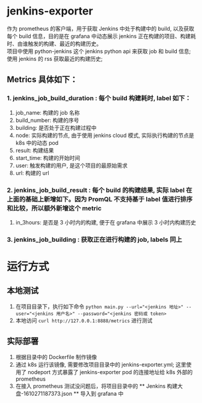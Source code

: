 # jenkins-exporter
作为 prometheus 的客户端，用于获取 Jenkins 中处于构建中的 build, 以及获取每个 build 信息，目的是在 grafana 中动态展示 jenkins 正在构建的项目、构建耗时、由谁触发的构建、最近的构建历史。  
项目中使用 python-jenkins 这个 jenkins python api 来获取 job 和 build 信息; 使用 jenkins 的 rss 获取最近的构建历史;

## Metrics 具体如下：
### 1. jenkins_job_build_duration :  每个 build 构建耗时, label 如下：
1. job_name: 构建的 job 名称
2. build_number: 构建的序号
3. building: 是否处于正在构建过程中
4. node: 实际构建的节点, 由于使用 jenkins cloud 模式, 实际执行构建的节点是 k8s 中的动态 pod
5. result: 构建结果
6. start_time: 构建的开始时间
7. user: 触发构建的用户, 是这个项目的最原始需求
8. url: 构建的 url

### 2. jenkins_job_build_result : 每个 build 的构建结果, 实际 label 在上面的基础上新增如下。因为 PromQL 不支持基于 label 值进行排序和比较，所以额外新增这个 metric
1. in_3hours: 是否是 3 小时内的构建, 便于在 grafana 中展示 3 小时内构建历史
   
### 3. jenkins_job_building : 获取正在进行构建的 job, labels 同上
  
    
# 运行方式
## 本地测试
1. 在项目目录下，执行如下命令
`python main.py --url="<jenkins 地址>" --user="<jenkins 用户名>" --password="<jenkins 密码或 token>`
2. 本地访问 `curl http://127.0.0.1:8888/metrics` 进行测试
## 实际部署
1. 根据目录中的 Dockerfile 制作镜像
2. 通过 k8s 运行该镜像, 需要修改项目目录中的 jenkins-exporter.yml; 这里使用了 nodeport 方式暴露了 jenkins-exporter pod 的连接地址给 k8s 外部的 prometheus
3. 在接入 prometheus 测试没问题后，将项目目录中的 ** Jenkins 构建大盘-1610271187373.json ** 导入到 grafana 中
